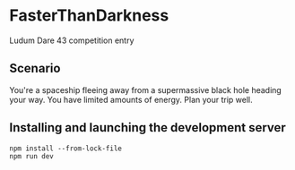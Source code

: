 # FasterThanDarkness
Ludum Dare 43 competition entry

## Scenario

You're a spaceship fleeing away from a supermassive black hole heading your way. You have limited amounts of energy. Plan your trip well.

## Installing and launching the development server

```
npm install --from-lock-file
npm run dev
```
